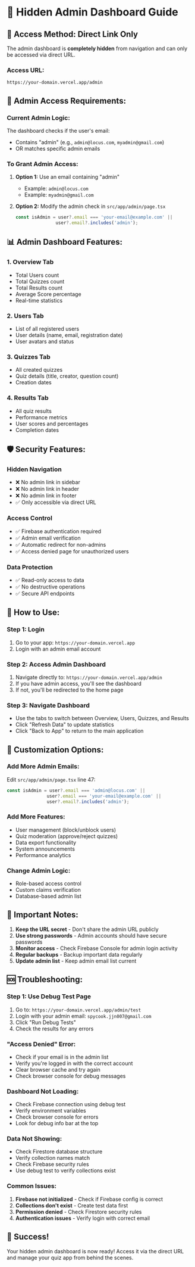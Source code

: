 # 🔐 Hidden Admin Dashboard Guide

## 🎯 **Access Method: Direct Link Only**

The admin dashboard is **completely hidden** from navigation and can only be accessed via direct URL.

### **Access URL:**
```
https://your-domain.vercel.app/admin
```

## 🔑 **Admin Access Requirements:**

### **Current Admin Logic:**
The dashboard checks if the user's email:
- Contains "admin" (e.g., `admin@locus.com`, `myadmin@gmail.com`)
- OR matches specific admin emails

### **To Grant Admin Access:**
1. **Option 1:** Use an email containing "admin"
   - Example: `admin@locus.com`
   - Example: `myadmin@gmail.com`

2. **Option 2:** Modify the admin check in `src/app/admin/page.tsx`
   ```typescript
   const isAdmin = user?.email === 'your-email@example.com' || 
                  user?.email?.includes('admin');
   ```

## 📊 **Admin Dashboard Features:**

### **1. Overview Tab**
- Total Users count
- Total Quizzes count  
- Total Results count
- Average Score percentage
- Real-time statistics

### **2. Users Tab**
- List of all registered users
- User details (name, email, registration date)
- User avatars and status

### **3. Quizzes Tab**
- All created quizzes
- Quiz details (title, creator, question count)
- Creation dates

### **4. Results Tab**
- All quiz results
- Performance metrics
- User scores and percentages
- Completion dates

## 🛡️ **Security Features:**

### **Hidden Navigation**
- ❌ No admin link in sidebar
- ❌ No admin link in header
- ❌ No admin link in footer
- ✅ Only accessible via direct URL

### **Access Control**
- ✅ Firebase authentication required
- ✅ Admin email verification
- ✅ Automatic redirect for non-admins
- ✅ Access denied page for unauthorized users

### **Data Protection**
- ✅ Read-only access to data
- ✅ No destructive operations
- ✅ Secure API endpoints

## 🚀 **How to Use:**

### **Step 1: Login**
1. Go to your app: `https://your-domain.vercel.app`
2. Login with an admin email account

### **Step 2: Access Admin Dashboard**
1. Navigate directly to: `https://your-domain.vercel.app/admin`
2. If you have admin access, you'll see the dashboard
3. If not, you'll be redirected to the home page

### **Step 3: Navigate Dashboard**
- Use the tabs to switch between Overview, Users, Quizzes, and Results
- Click "Refresh Data" to update statistics
- Click "Back to App" to return to the main application

## 🔧 **Customization Options:**

### **Add More Admin Emails:**
Edit `src/app/admin/page.tsx` line 47:
```typescript
const isAdmin = user?.email === 'admin@locus.com' || 
               user?.email === 'your-email@example.com' ||
               user?.email?.includes('admin');
```

### **Add More Features:**
- User management (block/unblock users)
- Quiz moderation (approve/reject quizzes)
- Data export functionality
- System announcements
- Performance analytics

### **Change Admin Logic:**
- Role-based access control
- Custom claims verification
- Database-based admin list

## 📝 **Important Notes:**

1. **Keep the URL secret** - Don't share the admin URL publicly
2. **Use strong passwords** - Admin accounts should have secure passwords
3. **Monitor access** - Check Firebase Console for admin login activity
4. **Regular backups** - Backup important data regularly
5. **Update admin list** - Keep admin email list current

## 🆘 **Troubleshooting:**

### **Step 1: Use Debug Test Page**
1. Go to: `https://your-domain.vercel.app/admin/test`
2. Login with your admin email: `spycook.jjn007@gmail.com`
3. Click "Run Debug Tests"
4. Check the results for any errors

### **"Access Denied" Error:**
- Check if your email is in the admin list
- Verify you're logged in with the correct account
- Clear browser cache and try again
- Check browser console for debug messages

### **Dashboard Not Loading:**
- Check Firebase connection using debug test
- Verify environment variables
- Check browser console for errors
- Look for debug info bar at the top

### **Data Not Showing:**
- Check Firestore database structure
- Verify collection names match
- Check Firebase security rules
- Use debug test to verify collections exist

### **Common Issues:**
1. **Firebase not initialized** - Check if Firebase config is correct
2. **Collections don't exist** - Create test data first
3. **Permission denied** - Check Firestore security rules
4. **Authentication issues** - Verify login with correct email

## 🎉 **Success!**

Your hidden admin dashboard is now ready! Access it via the direct URL and manage your quiz app from behind the scenes.

